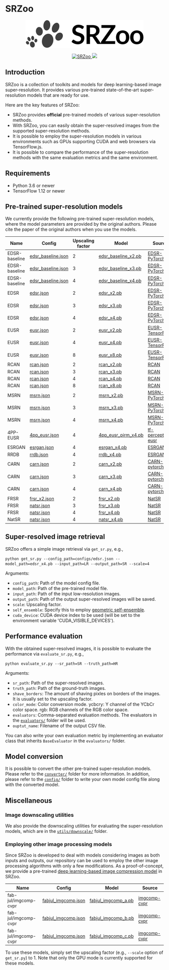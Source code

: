 # SRZoo
<p align="center">
  <img src="figures/logo.png" alt="SRZoo">
</p>
<p align="center">
  <a href="https://github.com/idearibosome/srzoo">
    <img src="https://img.shields.io/badge/srzoo-supported-brightgreen" alt="SRZoo" />
  </a>
  <a href="#pre-trained-super-resolution-models">
    <img src="https://img.shields.io/badge/models-26-blue" />
  </a>
</p>


## Introduction
SRZoo is a collection of toolkits and models for deep learning-based image super-resolution.
It provides various pre-trained state-of-the-art super-resolution models that are ready for use.

Here are the key features of SRZoo:
- SRZoo provides **official** pre-trained models of various super-resolution methods.
- With SRZoo, you can easily obtain the super-resolved images from the supported super-resolution methods.
- It is possible to employ the super-resolution models in various environments such as GPUs supporting CUDA and web browsers via TensorFlow.js.
- It is possible to compare the performance of the super-resolution methods with the same evaluation metrics and the same environment.


## Requirements

- Python 3.6 or newer
- TensorFlow 1.12 or newer


## Pre-trained super-resolution models

We currently provide the following pre-trained super-resolution models, where the model parameters are provided by the original authors.
Please cite the paper of the original authors when you use the models.

| Name | Config | Upscaling factor | Model | Source |
| --- | --- | --- | --- | --- |
| EDSR-baseline | [edsr_baseline.json](configs/edsr_baseline.json) | 2 | [edsr_baseline_x2.pb](http://mcml.yonsei.ac.kr/files/srzoo/edsr_baseline_x2.pb) | [EDSR-PyTorch](https://github.com/thstkdgus35/EDSR-PyTorch) |
| EDSR-baseline | [edsr_baseline.json](configs/edsr_baseline.json) | 3 | [edsr_baseline_x3.pb](http://mcml.yonsei.ac.kr/files/srzoo/edsr_baseline_x3.pb) | [EDSR-PyTorch](https://github.com/thstkdgus35/EDSR-PyTorch) |
| EDSR-baseline | [edsr_baseline.json](configs/edsr_baseline.json) | 4 | [edsr_baseline_x4.pb](http://mcml.yonsei.ac.kr/files/srzoo/edsr_baseline_x4.pb) | [EDSR-PyTorch](https://github.com/thstkdgus35/EDSR-PyTorch) |
| EDSR | [edsr.json](configs/edsr.json) | 2 | [edsr_x2.pb](http://mcml.yonsei.ac.kr/files/srzoo/edsr_x2.pb) | [EDSR-PyTorch](https://github.com/thstkdgus35/EDSR-PyTorch) |
| EDSR | [edsr.json](configs/edsr.json) | 3 | [edsr_x3.pb](http://mcml.yonsei.ac.kr/files/srzoo/edsr_x3.pb) | [EDSR-PyTorch](https://github.com/thstkdgus35/EDSR-PyTorch) |
| EDSR | [edsr.json](configs/edsr.json) | 4 | [edsr_x4.pb](http://mcml.yonsei.ac.kr/files/srzoo/edsr_x4.pb) | [EDSR-PyTorch](https://github.com/thstkdgus35/EDSR-PyTorch) |
| EUSR | [eusr.json](configs/eusr.json) | 2 | [eusr_x2.pb](http://mcml.yonsei.ac.kr/files/srzoo/eusr_x2.pb) | [EUSR-TensorFlow](https://github.com/junhyukk/EUSR-Tensorflow) |
| EUSR | [eusr.json](configs/eusr.json) | 4 | [eusr_x4.pb](http://mcml.yonsei.ac.kr/files/srzoo/eusr_x4.pb) | [EUSR-TensorFlow](https://github.com/junhyukk/EUSR-Tensorflow) |
| EUSR | [eusr.json](configs/eusr.json) | 8 | [eusr_x8.pb](http://mcml.yonsei.ac.kr/files/srzoo/eusr_x8.pb) | [EUSR-TensorFlow](https://github.com/junhyukk/EUSR-Tensorflow) |
| RCAN | [rcan.json](configs/rcan.json) | 2 | [rcan_x2.pb](http://mcml.yonsei.ac.kr/files/srzoo/rcan_x2.pb) | [RCAN](https://github.com/yulunzhang/RCAN) |
| RCAN | [rcan.json](configs/rcan.json) | 3 | [rcan_x3.pb](http://mcml.yonsei.ac.kr/files/srzoo/rcan_x3.pb) | [RCAN](https://github.com/yulunzhang/RCAN) |
| RCAN | [rcan.json](configs/rcan.json) | 4 | [rcan_x4.pb](http://mcml.yonsei.ac.kr/files/srzoo/rcan_x4.pb) | [RCAN](https://github.com/yulunzhang/RCAN) |
| RCAN | [rcan.json](configs/rcan.json) | 8 | [rcan_x8.pb](http://mcml.yonsei.ac.kr/files/srzoo/rcan_x8.pb) | [RCAN](https://github.com/yulunzhang/RCAN) |
| MSRN | [msrn.json](configs/msrn.json) | 2 | [msrn_x2.pb](http://mcml.yonsei.ac.kr/files/srzoo/msrn_x2.pb) | [MSRN-PyTorch](https://github.com/MIVRC/MSRN-PyTorch) |
| MSRN | [msrn.json](configs/msrn.json) | 3 | [msrn_x3.pb](http://mcml.yonsei.ac.kr/files/srzoo/msrn_x3.pb) | [MSRN-PyTorch](https://github.com/MIVRC/MSRN-PyTorch) |
| MSRN | [msrn.json](configs/msrn.json) | 4 | [msrn_x4.pb](http://mcml.yonsei.ac.kr/files/srzoo/msrn_x4.pb) | [MSRN-PyTorch](https://github.com/MIVRC/MSRN-PyTorch) |
| 4PP-EUSR | [4pp_eusr.json](configs/4pp_eusr.json) | 4 | [4pp_eusr_pirm_x4.pb](http://mcml.yonsei.ac.kr/files/srzoo/4pp_eusr_pirm_x4.pb) | [tf-perceptual-eusr](https://github.com/idearibosome/tf-perceptual-eusr) |
| ESRGAN | [esrgan.json](configs/esrgan.json) | 4 | [esrgan_x4.pb](http://mcml.yonsei.ac.kr/files/srzoo/esrgan_x4.pb) | [ESRGAN](https://github.com/xinntao/ESRGAN) |
| RRDB | [rrdb.json](configs/rrdb.json) | 4 | [rrdb_x4.pb](http://mcml.yonsei.ac.kr/files/srzoo/rrdb_x4.pb) | [ESRGAN](https://github.com/xinntao/ESRGAN) |
| CARN | [carn.json](configs/carn.json) | 2 | [carn_x2.pb](http://mcml.yonsei.ac.kr/files/srzoo/carn_x2.pb) | [CARN-pytorch](https://github.com/nmhkahn/CARN-pytorch) |
| CARN | [carn.json](configs/carn.json) | 3 | [carn_x3.pb](http://mcml.yonsei.ac.kr/files/srzoo/carn_x3.pb) | [CARN-pytorch](https://github.com/nmhkahn/CARN-pytorch) |
| CARN | [carn.json](configs/carn.json) | 4 | [carn_x4.pb](http://mcml.yonsei.ac.kr/files/srzoo/carn_x4.pb) | [CARN-pytorch](https://github.com/nmhkahn/CARN-pytorch) |
| FRSR | [frsr_x2.json](configs/frsr_x2.json) | 2 | [frsr_x2.pb](http://mcml.yonsei.ac.kr/files/srzoo/frsr_x2.pb) | [NatSR](https://github.com/JWSoh/NatSR) |
| FRSR | [natsr.json](configs/natsr.json) | 3 | [frsr_x3.pb](http://mcml.yonsei.ac.kr/files/srzoo/frsr_x3.pb) | [NatSR](https://github.com/JWSoh/NatSR) |
| FRSR | [natsr.json](configs/natsr.json) | 4 | [frsr_x4.pb](http://mcml.yonsei.ac.kr/files/srzoo/frsr_x4.pb) | [NatSR](https://github.com/JWSoh/NatSR) |
| NatSR | [natsr.json](configs/natsr.json) | 4 | [natsr_x4.pb](http://mcml.yonsei.ac.kr/files/srzoo/natsr_x4.pb) | [NatSR](https://github.com/JWSoh/NatSR) |


## Super-resolved image retrieval

SRZoo offers a simple image retrieval via ```get_sr.py```, e.g.,
```
python get_sr.py --config_path=configs/edsr.json --model_path=edsr_x4.pb --input_path=LR --output_path=SR --scale=4
```

Arguments:
- ```config_path```: Path of the model config file.
- ```model_path```: Path of the pre-trained model file.
- ```input_path```: Path of the input low-resolution images.
- ```output_path```: Path of the output super-resolved images will be saved.
- ```scale```: Upscaling factor.
- ```self_ensemble```: Specify this to employ [geometric self-ensemble](http://openaccess.thecvf.com/content_cvpr_2017_workshops/w12/papers/Lim_Enhanced_Deep_Residual_CVPR_2017_paper.pdf).
- ```cuda_device```: CUDA device index to be used (will be set to the environment variable 'CUDA_VISIBLE_DEVICES').


## Performance evaluation

With the obtained super-resolved images, it is possible to evaluate the performance via ```evaluate_sr.py```, e.g.,
```
python evaluate_sr.py --sr_path=SR --truth_path=HR
```

Arguments:
- ```sr_path```: Path of the super-resolved images.
- ```truth_path```: Path of the ground-truth images.
- ```shave_borders```: The amount of shaving pixles on borders of the images. It is usually set to the upscaling factor.
- ```color_mode```: Color conversion mode. ycbcry: Y channel of the YCbCr color space. rgb: RGB channels of the RGB color space.
- ```evaluators```: Comma-separated evaluation methods. The evaluators in the [```evaluators/```](evaluators/) folder will be used.
- ```ouptut_name```: Filename of the output CSV file.

You can also write your own evaluation metric by implementing an evaluator class that inherits ```BaseEvaluator``` in the ```evaluators/``` folder.


## Model conversion

It is possible to convert the other pre-trained super-resolution models.
Please refer to the [```converter/```](converter/) folder for more information.
In addition, please refer to the [```config/```](config/) folder to write your own model config file along with the converted model.


## Miscellaneous

### Image downscaling utilities

We also provide the downscaling utilities for evaluating the super-resolution models, which are in the [```utils/downscale/```](utils/downscale/) folder.

### Employing other image processing models

Since SRZoo is developed to deal with models considering images as both inputs and outputs, our repository can be used to employ the other image processing algorithms with only a few modifications.
As a proof-of-concept, we provide a pre-trained [deep learning-based image compression model](https://github.com/fab-jul/imgcomp-cvpr) in SRZoo.

| Name | Config | Model | Source |
| --- | --- | --- | --- |
| fab-jul/imgcomp-cvpr | [fabjul_imgcomp.json](configs/fabjul_imgcomp.json) | [fabjul_imgcomp_a.pb](http://mcml.yonsei.ac.kr/files/srzoo/fabjul_imgcomp_a.pb) | [imgcomp-cvpr](https://github.com/fab-jul/imgcomp-cvpr) |
| fab-jul/imgcomp-cvpr | [fabjul_imgcomp.json](configs/fabjul_imgcomp.json) | [fabjul_imgcomp_b.pb](http://mcml.yonsei.ac.kr/files/srzoo/fabjul_imgcomp_b.pb) | [imgcomp-cvpr](https://github.com/fab-jul/imgcomp-cvpr) |
| fab-jul/imgcomp-cvpr | [fabjul_imgcomp.json](configs/fabjul_imgcomp.json) | [fabjul_imgcomp_c.pb](http://mcml.yonsei.ac.kr/files/srzoo/fabjul_imgcomp_c.pb) | [imgcomp-cvpr](https://github.com/fab-jul/imgcomp-cvpr) |

To use these models, simply set the upscaling factor (e.g., ```--scale``` option of ```get_sr.py```) to 1.
Note that only the GPU mode is currently supported for these models.
